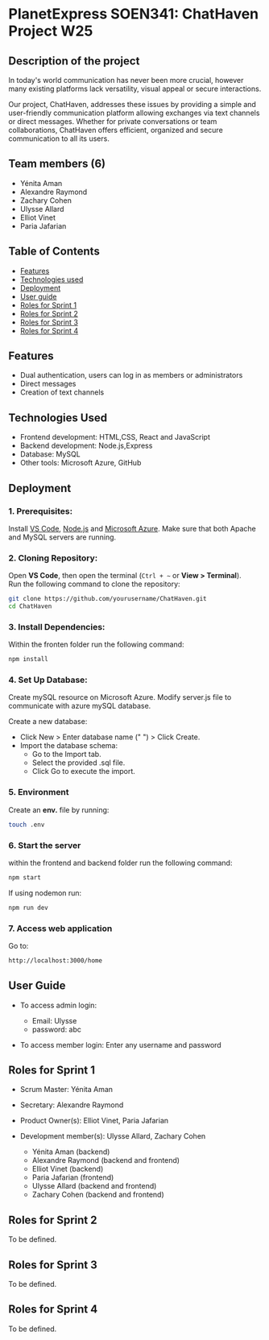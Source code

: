 # PlanetExpress SOEN341: ChatHaven Project W25

## Description of the project
In today's world communication has never been more crucial, however many existing platforms lack versatility, visual appeal or secure interactions.

Our project, ChatHaven, addresses these issues by providing a simple and user-friendly communication platform  allowing exchanges via text channels or direct messages. Whether for private conversations or team collaborations, ChatHaven offers efficient, organized and secure communication to all its users.
## Team members (6)
- Yénita Aman
- Alexandre Raymond
- Zachary Cohen
- Ulysse Allard
- Elliot Vinet
- Paria Jafarian

## Table of Contents
- [Features](#features)
- [Technologies used](#technologies-used)
- [Deployment](#deployment)
- [User guide](#user-guide)
- [Roles for Sprint 1](#roles-for-sprint-1)
- [Roles for Sprint 2](#roles-for-sprint-2)
- [Roles for Sprint 3](#roles-for-sprint-3)
- [Roles for Sprint 4](#roles-for-sprint-4)

## Features
- Dual authentication, users can log in as members or administrators
- Direct messages
- Creation of text channels
## Technologies Used
- Frontend development: HTML,CSS, React and JavaScript
- Backend development: Node.js,Express
- Database: MySQL
- Other tools: Microsoft Azure, GitHub
## Deployment
### 1. Prerequisites:
Install [VS Code](https://code.visualstudio.com/), [Node.js](https://nodejs.org/en) and [Microsoft Azure](https://azure.microsoft.com/en-ca/pricing/purchase-options/azure-account/search?ef_id=_k_Cj0KCQiA-5a9BhCBARIsACwMkJ7jixTq_2VhYRYXeGbxo4Rqaxvroxjl1jVBMdPq5w7b0cba0n6F4REaAgW0EALw_wcB_k_&OCID=AIDcmmqz3gd78m_SEM__k_Cj0KCQiA-5a9BhCBARIsACwMkJ7jixTq_2VhYRYXeGbxo4Rqaxvroxjl1jVBMdPq5w7b0cba0n6F4REaAgW0EALw_wcB_k_&gad_source=1&gclid=Cj0KCQiA-5a9BhCBARIsACwMkJ7jixTq_2VhYRYXeGbxo4Rqaxvroxjl1jVBMdPq5w7b0cba0n6F4REaAgW0EALw_wcB). Make sure that both Apache and MySQL servers are running.
### 2. Cloning Repository:
Open **VS Code**, then open the terminal (`Ctrl + ~` or **View > Terminal**).  
Run the following command to clone the repository:  

```sh
git clone https://github.com/yourusername/ChatHaven.git
cd ChatHaven
``` 
### 3. Install Dependencies:
Within the fronten folder run the following command:
```sh
npm install
```
### 4. Set Up Database:
Create mySQL resource on Microsoft Azure. Modify server.js file to communicate with azure mySQL database.

Create a new database:
- Click New > Enter database name (" ") > Click Create.
- Import the database schema:
    - Go to the Import tab.
    - Select the provided .sql file.
    - Click Go to execute the import.

### 5. Environment
Create an **env.** file by running:
```sh
touch .env
```
### 6. Start the server
within the frontend and backend folder run the following command:
```sh
npm start
```
If using nodemon run:
```sh
npm run dev
```
### 7. Access web application
Go to:
```sh
http://localhost:3000/home
```
## User Guide
- To access admin login: 
    - Email: Ulysse
    - password: abc

- To access member login: 
    Enter any username and password
## Roles for Sprint 1
- Scrum Master: Yénita Aman
- Secretary: Alexandre Raymond
- Product Owner(s): Elliot Vinet, Paria Jafarian  
- Development member(s): Ulysse Allard, Zachary Cohen

    - Yénita Aman (backend)
    - Alexandre Raymond (backend and frontend)
    - Elliot Vinet (backend)
    - Paria Jafarian (frontend)
    - Ulysse Allard (backend and frontend)
    - Zachary Cohen (backend and frontend)

  
## Roles for Sprint 2
To be defined.
## Roles for Sprint 3
To be defined.
## Roles for Sprint 4
To be defined.
